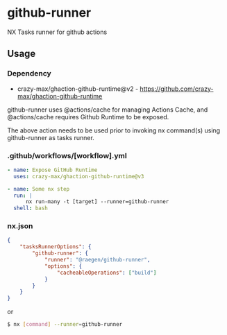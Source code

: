 # github-runner

NX Tasks runner for github actions

## Usage

### Dependency

-   crazy-max/ghaction-github-runtime@v2 - https://github.com/crazy-max/ghaction-github-runtime

github-runner uses @actions/cache for managing Actions Cache, and @actions/cache requires Github Runtime to be exposed.

The above action needs to be used prior to invoking nx command(s) using github-runner as tasks runner.

### .github/workflows/[workflow].yml

```yaml
- name: Expose GitHub Runtime
  uses: crazy-max/ghaction-github-runtime@v3

- name: Some nx step
  run: |
      nx run-many -t [target] --runner=github-runner
  shell: bash
```

### nx.json

```json
{
    "tasksRunnerOptions": {
        "github-runner": {
            "runner": "@raegen/github-runner",
            "options": {
                "cacheableOperations": ["build"]
            }
        }
    }
}
```

or

```bash
$ nx [command] --runner=github-runner
```
